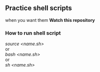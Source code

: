 ## Practice shell scripts
when you want them 
**Watch this repository**

### How to run shell script
*source <name.sh>* <br />
     or <br />
*bash <name.sh>* <br />
     or <br />
*sh <name.sh>* <br />

